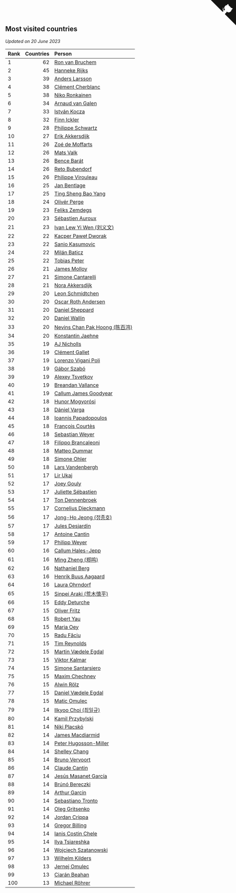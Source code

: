 ## Most visited countries

*Updated on 20 June 2023*

| Rank | Countries | Person |
| :--- | ---: | :--- |
| 1 | 62 | [Ron van Bruchem](https://www.worldcubeassociation.org/persons/2003BRUC01) |
| 2 | 45 | [Hanneke Rijks](https://www.worldcubeassociation.org/persons/2008RIJK01) |
| 3 | 39 | [Anders Larsson](https://www.worldcubeassociation.org/persons/2003LARS01) |
| 4 | 38 | [Clément Cherblanc](https://www.worldcubeassociation.org/persons/2014CHER05) |
| 5 | 38 | [Niko Ronkainen](https://www.worldcubeassociation.org/persons/2010RONK01) |
| 6 | 34 | [Arnaud van Galen](https://www.worldcubeassociation.org/persons/2006GALE01) |
| 7 | 33 | [István Kocza](https://www.worldcubeassociation.org/persons/2005KOCZ01) |
| 8 | 32 | [Finn Ickler](https://www.worldcubeassociation.org/persons/2012ICKL01) |
| 9 | 28 | [Philippe Schwartz](https://www.worldcubeassociation.org/persons/2018SCHW02) |
| 10 | 27 | [Erik Akkersdijk](https://www.worldcubeassociation.org/persons/2005AKKE01) |
| 11 | 26 | [Zoé de Moffarts](https://www.worldcubeassociation.org/persons/2010MOFF02) |
| 12 | 26 | [Mats Valk](https://www.worldcubeassociation.org/persons/2007VALK01) |
| 13 | 26 | [Bence Barát](https://www.worldcubeassociation.org/persons/2008BARA01) |
| 14 | 26 | [Reto Bubendorf](https://www.worldcubeassociation.org/persons/2012BUBE01) |
| 15 | 26 | [Philippe Virouleau](https://www.worldcubeassociation.org/persons/2008VIRO01) |
| 16 | 25 | [Jan Bentlage](https://www.worldcubeassociation.org/persons/2010BENT01) |
| 17 | 25 | [Ting Sheng Bao Yang](https://www.worldcubeassociation.org/persons/2008BAOY01) |
| 18 | 24 | [Olivér Perge](https://www.worldcubeassociation.org/persons/2007PERG01) |
| 19 | 23 | [Feliks Zemdegs](https://www.worldcubeassociation.org/persons/2009ZEMD01) |
| 20 | 23 | [Sébastien Auroux](https://www.worldcubeassociation.org/persons/2008AURO01) |
| 21 | 23 | [Ivan Lew Yi Wen (刘义文)](https://www.worldcubeassociation.org/persons/2012WENI01) |
| 22 | 22 | [Kacper Paweł Dworak](https://www.worldcubeassociation.org/persons/2020DWOR01) |
| 23 | 22 | [Sanio Kasumovic](https://www.worldcubeassociation.org/persons/2009KASU01) |
| 24 | 22 | [Milán Baticz](https://www.worldcubeassociation.org/persons/2005BATI01) |
| 25 | 22 | [Tobias Peter](https://www.worldcubeassociation.org/persons/2014PETE03) |
| 26 | 21 | [James Molloy](https://www.worldcubeassociation.org/persons/2011MOLL01) |
| 27 | 21 | [Simone Cantarelli](https://www.worldcubeassociation.org/persons/2012CANT02) |
| 28 | 21 | [Nora Akkersdijk](https://www.worldcubeassociation.org/persons/2009CHRI03) |
| 29 | 20 | [Leon Schmidtchen](https://www.worldcubeassociation.org/persons/2010SCHM01) |
| 30 | 20 | [Oscar Roth Andersen](https://www.worldcubeassociation.org/persons/2008ANDE02) |
| 31 | 20 | [Daniel Sheppard](https://www.worldcubeassociation.org/persons/2009SHEP01) |
| 32 | 20 | [Daniel Wallin](https://www.worldcubeassociation.org/persons/2013WALL03) |
| 33 | 20 | [Nevins Chan Pak Hoong (陈百鸿)](https://www.worldcubeassociation.org/persons/2010CHAN20) |
| 34 | 20 | [Konstantin Jaehne](https://www.worldcubeassociation.org/persons/2015JAEH01) |
| 35 | 19 | [AJ Nicholls](https://www.worldcubeassociation.org/persons/2015NICH04) |
| 36 | 19 | [Clément Gallet](https://www.worldcubeassociation.org/persons/2004GALL02) |
| 37 | 19 | [Lorenzo Vigani Poli](https://www.worldcubeassociation.org/persons/2007POLI01) |
| 38 | 19 | [Gábor Szabó](https://www.worldcubeassociation.org/persons/2005SZAB02) |
| 39 | 19 | [Alexey Tsvetkov](https://www.worldcubeassociation.org/persons/2017TSVE02) |
| 40 | 19 | [Breandan Vallance](https://www.worldcubeassociation.org/persons/2007VALL01) |
| 41 | 19 | [Callum James Goodyear](https://www.worldcubeassociation.org/persons/2012GOOD02) |
| 42 | 18 | [Hunor Mogyorósi](https://www.worldcubeassociation.org/persons/2015MOGY01) |
| 43 | 18 | [Dániel Varga](https://www.worldcubeassociation.org/persons/2008VARG01) |
| 44 | 18 | [Ioannis Papadopoulos](https://www.worldcubeassociation.org/persons/2013PAPA01) |
| 45 | 18 | [François Courtès](https://www.worldcubeassociation.org/persons/2008COUR01) |
| 46 | 18 | [Sebastian Weyer](https://www.worldcubeassociation.org/persons/2010WEYE02) |
| 47 | 18 | [Filippo Brancaleoni](https://www.worldcubeassociation.org/persons/2008BRAN01) |
| 48 | 18 | [Matteo Dummar](https://www.worldcubeassociation.org/persons/2017DUMM01) |
| 49 | 18 | [Simone Ohler](https://www.worldcubeassociation.org/persons/2014OHLE01) |
| 50 | 18 | [Lars Vandenbergh](https://www.worldcubeassociation.org/persons/2003VAND01) |
| 51 | 17 | [Lir Ukaj](https://www.worldcubeassociation.org/persons/2016UKAJ01) |
| 52 | 17 | [Joey Gouly](https://www.worldcubeassociation.org/persons/2007GOUL01) |
| 53 | 17 | [Juliette Sébastien](https://www.worldcubeassociation.org/persons/2014SEBA01) |
| 54 | 17 | [Ton Dennenbroek](https://www.worldcubeassociation.org/persons/2003DENN01) |
| 55 | 17 | [Cornelius Dieckmann](https://www.worldcubeassociation.org/persons/2009DIEC01) |
| 56 | 17 | [Jong-Ho Jeong (정종호)](https://www.worldcubeassociation.org/persons/2008JONG03) |
| 57 | 17 | [Jules Desjardin](https://www.worldcubeassociation.org/persons/2010DESJ01) |
| 58 | 17 | [Antoine Cantin](https://www.worldcubeassociation.org/persons/2010CANT02) |
| 59 | 17 | [Philipp Weyer](https://www.worldcubeassociation.org/persons/2010WEYE01) |
| 60 | 16 | [Callum Hales-Jepp](https://www.worldcubeassociation.org/persons/2012HALE01) |
| 61 | 16 | [Ming Zheng (郑鸣)](https://www.worldcubeassociation.org/persons/2009ZHEN11) |
| 62 | 16 | [Nathaniel Berg](https://www.worldcubeassociation.org/persons/2012BERG04) |
| 63 | 16 | [Henrik Buus Aagaard](https://www.worldcubeassociation.org/persons/2006BUUS01) |
| 64 | 16 | [Laura Ohrndorf](https://www.worldcubeassociation.org/persons/2009OHRN01) |
| 65 | 15 | [Sinpei Araki (荒木慎平)](https://www.worldcubeassociation.org/persons/2006ARAK01) |
| 66 | 15 | [Eddy Deturche](https://www.worldcubeassociation.org/persons/2014DETU01) |
| 67 | 15 | [Oliver Fritz](https://www.worldcubeassociation.org/persons/2014FRIT02) |
| 68 | 15 | [Robert Yau](https://www.worldcubeassociation.org/persons/2009YAUR01) |
| 69 | 15 | [Maria Oey](https://www.worldcubeassociation.org/persons/2007OEYM01) |
| 70 | 15 | [Radu Făciu](https://www.worldcubeassociation.org/persons/2009FACI01) |
| 71 | 15 | [Tim Reynolds](https://www.worldcubeassociation.org/persons/2005REYN01) |
| 72 | 15 | [Martin Vædele Egdal](https://www.worldcubeassociation.org/persons/2013EGDA02) |
| 73 | 15 | [Viktor Kalmar](https://www.worldcubeassociation.org/persons/2011KALM01) |
| 74 | 15 | [Simone Santarsiero](https://www.worldcubeassociation.org/persons/2009SANT01) |
| 75 | 15 | [Maxim Chechnev](https://www.worldcubeassociation.org/persons/2011CHEC01) |
| 76 | 15 | [Alwin Rölz](https://www.worldcubeassociation.org/persons/2016ROLZ01) |
| 77 | 15 | [Daniel Vædele Egdal](https://www.worldcubeassociation.org/persons/2013EGDA01) |
| 78 | 15 | [Matic Omulec](https://www.worldcubeassociation.org/persons/2010OMUL02) |
| 79 | 14 | [Ilkyoo Choi (최일규)](https://www.worldcubeassociation.org/persons/2008CHOI04) |
| 80 | 14 | [Kamil Przybylski](https://www.worldcubeassociation.org/persons/2016PRZY01) |
| 81 | 14 | [Niki Placskó](https://www.worldcubeassociation.org/persons/2008PLAC01) |
| 82 | 14 | [James Macdiarmid](https://www.worldcubeassociation.org/persons/2015MACD03) |
| 83 | 14 | [Peter Hugosson-Miller](https://www.worldcubeassociation.org/persons/2021HUGO01) |
| 84 | 14 | [Shelley Chang](https://www.worldcubeassociation.org/persons/2004CHAN04) |
| 85 | 14 | [Bruno Vervoort](https://www.worldcubeassociation.org/persons/2011VERV01) |
| 86 | 14 | [Claude Cantin](https://www.worldcubeassociation.org/persons/2012CANT01) |
| 87 | 14 | [Jesús Masanet García](https://www.worldcubeassociation.org/persons/2004MASA01) |
| 88 | 14 | [Brúnó Bereczki](https://www.worldcubeassociation.org/persons/2008BERE01) |
| 89 | 14 | [Arthur Garcin](https://www.worldcubeassociation.org/persons/2014GARC27) |
| 90 | 14 | [Sebastiano Tronto](https://www.worldcubeassociation.org/persons/2011TRON02) |
| 91 | 14 | [Oleg Gritsenko](https://www.worldcubeassociation.org/persons/2011GRIT01) |
| 92 | 14 | [Jordan Crippa](https://www.worldcubeassociation.org/persons/2019CRIP01) |
| 93 | 14 | [Gregor Billing](https://www.worldcubeassociation.org/persons/2012BILL01) |
| 94 | 14 | [Ianis Costin Chele](https://www.worldcubeassociation.org/persons/2021CHEL01) |
| 95 | 14 | [Ilya Tsiareshka](https://www.worldcubeassociation.org/persons/2012TERE01) |
| 96 | 14 | [Wojciech Szatanowski](https://www.worldcubeassociation.org/persons/2011SZAT01) |
| 97 | 13 | [Wilhelm Kilders](https://www.worldcubeassociation.org/persons/2010KILD02) |
| 98 | 13 | [Jernej Omulec](https://www.worldcubeassociation.org/persons/2010OMUL01) |
| 99 | 13 | [Ciarán Beahan](https://www.worldcubeassociation.org/persons/2012BEAH01) |
| 100 | 13 | [Michael Röhrer](https://www.worldcubeassociation.org/persons/2009ROHR01) |


<a href="https://github.com/JustinTimeCuber/wca_statistics" class="github-corner" aria-label="View source on Github"><svg width="80" height="80" viewBox="0 0 250 250" style="fill:#151513; color:#fff; position: absolute; top: 0; border: 0; right: 0;" aria-hidden="true"><path d="M0,0 L115,115 L130,115 L142,142 L250,250 L250,0 Z"></path><path d="M128.3,109.0 C113.8,99.7 119.0,89.6 119.0,89.6 C122.0,82.7 120.5,78.6 120.5,78.6 C119.2,72.0 123.4,76.3 123.4,76.3 C127.3,80.9 125.5,87.3 125.5,87.3 C122.9,97.6 130.6,101.9 134.4,103.2" fill="currentColor" style="transform-origin: 130px 106px;" class="octo-arm"></path><path d="M115.0,115.0 C114.9,115.1 118.7,116.5 119.8,115.4 L133.7,101.6 C136.9,99.2 139.9,98.4 142.2,98.6 C133.8,88.0 127.5,74.4 143.8,58.0 C148.5,53.4 154.0,51.2 159.7,51.0 C160.3,49.4 163.2,43.6 171.4,40.1 C171.4,40.1 176.1,42.5 178.8,56.2 C183.1,58.6 187.2,61.8 190.9,65.4 C194.5,69.0 197.7,73.2 200.1,77.6 C213.8,80.2 216.3,84.9 216.3,84.9 C212.7,93.1 206.9,96.0 205.4,96.6 C205.1,102.4 203.0,107.8 198.3,112.5 C181.9,128.9 168.3,122.5 157.7,114.1 C157.9,116.9 156.7,120.9 152.7,124.9 L141.0,136.5 C139.8,137.7 141.6,141.9 141.8,141.8 Z" fill="currentColor" class="octo-body"></path></svg></a><style>.github-corner:hover .octo-arm{animation:octocat-wave 560ms ease-in-out}@keyframes octocat-wave{0%,100%{transform:rotate(0)}20%,60%{transform:rotate(-25deg)}40%,80%{transform:rotate(10deg)}}@media (max-width:500px){.github-corner:hover .octo-arm{animation:none}.github-corner .octo-arm{animation:octocat-wave 560ms ease-in-out}}</style>
